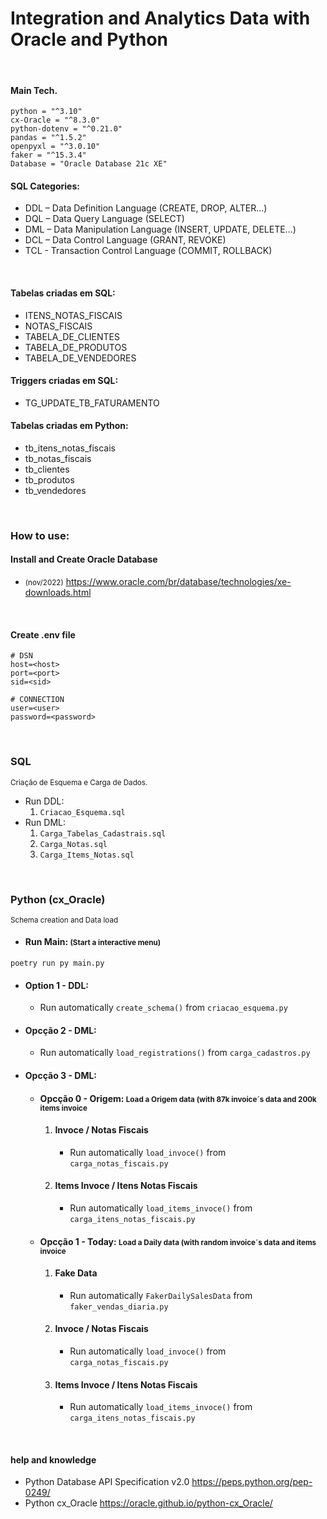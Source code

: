 # Integration and Analytics Data with Oracle and Python

<br>

#### Main Tech.
````shell
python = "^3.10"
cx-Oracle = "^8.3.0"
python-dotenv = "^0.21.0"
pandas = "^1.5.2"
openpyxl = "^3.0.10"
faker = "^15.3.4"
Database = "Oracle Database 21c XE"
````

#### SQL Categories: 
* DDL – Data Definition Language (CREATE, DROP, ALTER...)
* DQL – Data Query Language (SELECT)
* DML – Data Manipulation Language (INSERT, UPDATE, DELETE...)
* DCL – Data Control Language (GRANT, REVOKE)
* TCL - Transaction Control Language (COMMIT, ROLLBACK)

<br>

#### Tabelas criadas em SQL:
* ITENS_NOTAS_FISCAIS
* NOTAS_FISCAIS
* TABELA_DE_CLIENTES
* TABELA_DE_PRODUTOS
* TABELA_DE_VENDEDORES
#### Triggers criadas em SQL:
* TG_UPDATE_TB_FATURAMENTO

#### Tabelas criadas em Python:
* tb_itens_notas_fiscais
* tb_notas_fiscais
* tb_clientes
* tb_produtos
* tb_vendedores

<br>

### How to use:
#### Install and Create Oracle Database
* <small>(nov/2022)</small> https://www.oracle.com/br/database/technologies/xe-downloads.html

<br>

#### Create .env file
````shell
# DSN
host=<host>
port=<port>
sid=<sid>

# CONNECTION
user=<user>
password=<password>
````

<br>

### SQL 
<small>Criação de Esquema e Carga de Dados.</small>
* Run DDL:
  1. ``Criacao_Esquema.sql``
* Run DML:
  1. ``Carga_Tabelas_Cadastrais.sql``
  2. ``Carga_Notas.sql``
  3. ``Carga_Items_Notas.sql``

<br>

### Python (cx_Oracle)
<small>Schema creation and Data load</small>
* #### Run Main:  <small>(Start a interactive menu)</small>
``poetry run py main.py``
- #### Option 1 - DDL:
  * Run automatically ``create_schema()`` from ``criacao_esquema.py``
- #### Opcção 2 - DML:
  * Run automatically ``load_registrations()`` from ``carga_cadastros.py``
- #### Opcção 3 - DML:
  - #### Opcção 0 - Origem: <small>Load a Origem data (with 87k invoice´s data and 200k items invoice</small>
    1. #### Invoce / Notas Fiscais
       * Run automatically ``load_invoce()`` from ``carga_notas_fiscais.py``
    2. #### Items Invoce / Itens Notas Fiscais
       * Run automatically ``load_items_invoce()`` from ``carga_itens_notas_fiscais.py``
  - #### Opcção 1 - Today: <small>Load a Daily data (with random invoice´s data and items invoice</small>
    1. #### Fake Data
       * Run automatically ``FakerDailySalesData`` from ``faker_vendas_diaria.py``
    2. #### Invoce / Notas Fiscais
       * Run automatically ``load_invoce()`` from ``carga_notas_fiscais.py``
    3. #### Items Invoce / Itens Notas Fiscais
       * Run automatically ``load_items_invoce()`` from ``carga_itens_notas_fiscais.py``
       
<br>

#### help and knowledge
* Python Database API Specification v2.0
https://peps.python.org/pep-0249/
* Python cx_Oracle
https://oracle.github.io/python-cx_Oracle/